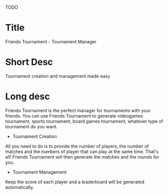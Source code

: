 TODO

# Title
Friends Tournament - Tournament Manager

# Short Desc
Tournament creation and management made easy

# Long desc
Friends Tournament is the perfect manager for tournaments with your friends. You can use Friends Tournament to generate videogames tournament, sports tournament, board games tournament, whatever type of tournament do you want.

- Tournament Creation

All you need to do is to provide the number of players, the number of matches and the numbers of player that can play at the same time. That's all! Friends Tournament will then generate the matches and the rounds for you.

- Tournament Management 

Keep the score of each player and a leaderboard will be generated automatically.







